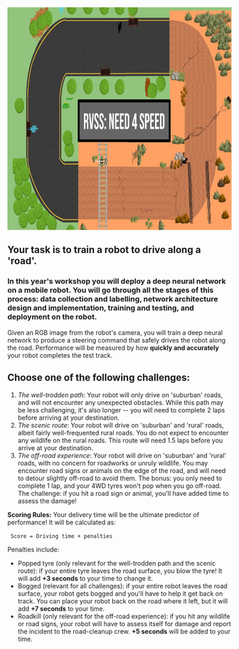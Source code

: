 
<img src="pics/FrontPage_Need4Speed.jpg" width="1000" height="500">

## Your task is to train a robot to drive along a 'road'.

### In this year's workshop  you will deploy a deep neural network on a mobile robot. You will go through all the stages of this process: data collection and labelling, network architecture design and implementation, training and testing, and deployment on the robot. 

Given an RGB image from the robot's camera, you will train a deep neural network to produce a steering command that safely drives the robot along the road. Performance will be measured by how **quickly and accurately** your robot completes the test track. 

## Choose one of the following challenges:
1. *The well-trodden path*: Your robot will only drive on 'suburban' roads, and will not encounter any unexpected obstacles. While this path may be less challenging, it's also longer -- you will need to complete 2 laps before arriving at your destination.
2. *The scenic route*: Your robot will drive on 'suburban' and 'rural' roads, albeit fairly well-frequented rural roads. You do not expect to encounter any wildlife on the rural roads. This route will need 1.5 laps before you arrive at your destination.
3. *The off-road experience*: Your robot will drive on 'suburban' and 'rural' roads, with no concern for roadworks or unruly wildlife. You may encounter road signs or animals on the edge of the road, and will need to detour slightly off-road to avoid them. The bonus: you only need to complete 1 lap, and your 4WD tyres won't pop when you go off-road. The challenge: if you hit a road sign or animal, you'll have added time to assess the damage!

**Scoring Rules:**
Your delivery time will be the ultimate predictor of performance! It will be calculated as:

     Score = Driving time + penalties
     
Penalties include:
- Popped tyre (only relevant for the well-trodden path and the scenic route): if your entire tyre leaves the road surface, you blow the tyre! It will add **+3 seconds** to your time to change it.
- Bogged (relevant for all challenges): if your entire robot leaves the road surface, your robot gets bogged and you'll have to help it get back on track. You can place your robot back on the road where it left, but it will add **+7 seconds** to your time.
- Roadkill (only relevant for the off-road experience): if you hit any wildlife or road signs, your robot will have to assess itself for damage and report the incident to the road-cleanup crew. **+5 seconds** will be added to your time.
